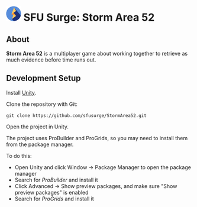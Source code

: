 # <img src="./readme-img/logo.svg" width="40px" alt="SFU Surge logo" /> SFU Surge: Storm Area 52

## About

**Storm Area 52** is a multiplayer game about working together to retrieve as much evidence before time runs out.

## Development Setup

Install [Unity](https://unity3d.com/get-unity/download).

Clone the repository with Git:
```shell
git clone https://github.com/sfusurge/StormArea52.git
```

Open the project in Unity.

The project uses ProBuilder and ProGrids, so you may need to install them from the package manager.

To do this:
* Open Unity and click Window -> Package Manager to open the package manager
* Search for _ProBuilder_ and install it
* Click Advanced -> Show preview packages, and make sure "Show preview packages" is enabled
* Search for _ProGrids_ and install it
